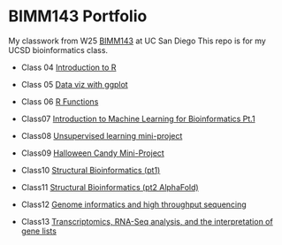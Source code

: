 # BIMM143 Portfolio

My classwork from W25 [BIMM143](https://bioboot.github.io/bimm143_W25/) at UC San Diego 
This repo is for my UCSD bioinformatics class. 

- Class 04 [Introduction to R](https://htmlpreview.github.io/https://raw.githubusercontent.com/izzy659/bimm143_github/refs/heads/main/Class04/Class4.html)
  
- Class 05 [Data viz with ggplot](https://htmlpreview.github.io/?https://raw.githubusercontent.com/izzy659/bimm143_github/refs/heads/main/Class05/class05.html)

- Class 06 [R Functions](https://htmlpreview.github.io/?https://raw.githubusercontent.com/izzy659/bimm143_github/refs/heads/main/Class06/class06.html)

- Class07 [Introduction to Machine Learning for Bioinformatics Pt.1](https://htmlpreview.github.io/?https://raw.githubusercontent.com/izzy659/bimm143_github/refs/heads/main/Class07/Class7.html)

- Class08 [Unsupervised learning mini-project](https://htmlpreview.github.io/?https://raw.githubusercontent.com/izzy659/bimm143_github/refs/heads/main/Class08/Class_08.html)

- Class09 [Halloween Candy Mini-Project](https://htmlpreview.github.io/?)

- Class10 [Structural Bioinformatics (pt1)](https://htmlpreview.github.io/?https://raw.githubusercontent.com/izzy659/bimm143_github/refs/heads/main/Class10/Comparitive%20Structural%20Analysis.html)

- Class11 [Structural Bioinformatics (pt2 AlphaFold)](https://htmlpreview.github.io/?https://raw.githubusercontent.com/izzy659/bimm143_github/refs/heads/main/Class11/Class%2011_%20HW.html)

- Class12 [Genome informatics and high throughput sequencing](https://htmlpreview.github.io/?https://raw.githubusercontent.com/izzy659/bimm143_github/refs/heads/main/Class12/class12.html)

- Class13 [Transcriptomics, RNA-Seq analysis, and the interpretation of gene lists](https://htmlpreview.github.io/?https://raw.githubusercontent.com/izzy659/bimm143_github/refs/heads/main/Class13/Transcriptomics%20and%20the%20analysis%20of%20RNA-Seq%20data%22.html)
